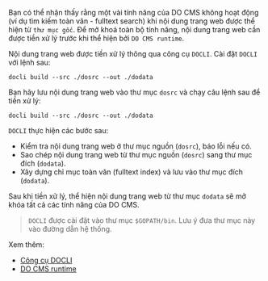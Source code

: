 Bạn có thể nhận thấy rằng một vài tính năng của DO CMS không hoạt động (ví dụ tìm kiếm toàn văn - fulltext search) khi nội dung trang web được thể hiện từ `thư mục gốc`. Để mở khoá toàn bộ tính năng, nội dung trang web cần được tiền xử lý trước khi thể hiện bởi `DO CMS runtime`.

Nội dung trang web được tiền xử lý thông qua công cụ `DOCLI`. Cài đặt `DOCLI` với lệnh sau:

```shell
docli build --src ./dosrc --out ./dodata
```

Bạn hãy lưu nội dung trang web vào thư mục `dosrc` và chạy câu lệnh sau để tiền xử lý:

```shell
docli build --src ./dosrc --out ./dodata
```

`DOCLI` thực hiện các bước sau:
- Kiểm tra nội dung trang web ở thư mục nguồn (`dosrc`), báo lỗi nếu có.
- Sao chép nội dung trang web từ thư mục nguồn (`dosrc`) sang thư mục đích (`dodata`).
- Xây dựng chỉ mục toàn văn (fulltext index) và lưu vào thư mục đích (`dodata`).

Sau khi tiền xử lý, thể hiện nội dung trang web từ thư mục `dodata` sẽ mở khóa tất cả các tính năng của DO CMS.

> `DOCLI` được cài đặt vào thư mục `$GOPATH/bin`. Lưu ý đưa thư mục này vào đường dẫn hệ thống.

Xem thêm:
- [Công cụ DOCLI](../../components/cli/)
- [DO CMS runtime](../../components/runtime/)
